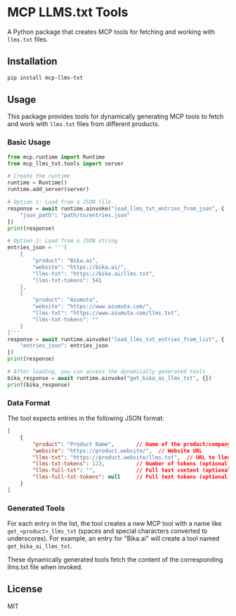 # MCP LLMS.txt Tools

A Python package that creates MCP tools for fetching and working with `llms.txt` files.

## Installation

```bash
pip install mcp-llms-txt
```

## Usage

This package provides tools for dynamically generating MCP tools to fetch and work with `llms.txt` files from different products.

### Basic Usage

```python
from mcp.runtime import Runtime
from mcp_llms_txt.tools import server

# Create the runtime
runtime = Runtime()
runtime.add_server(server)

# Option 1: Load from a JSON file
response = await runtime.ainvoke("load_llms_txt_entries_from_json", {
    "json_path": "path/to/entries.json"
})
print(response)

# Option 2: Load from a JSON string
entries_json = '''[
    {
        "product": "Bika.ai",
        "website": "https://bika.ai/",
        "llms-txt": "https://bika.ai/llms.txt",
        "llms-txt-tokens": 541
    },
    {
        "product": "Azumuta",
        "website": "https://www.azumuta.com/",
        "llms-txt": "https://www.azumuta.com/llms.txt",
        "llms-txt-tokens": ""
    }
]'''
response = await runtime.ainvoke("load_llms_txt_entries_from_list", {
    "entries_json": entries_json
})
print(response)

# After loading, you can access the dynamically generated tools
bika_response = await runtime.ainvoke("get_bika_ai_llms_txt", {})
print(bika_response)
```

### Data Format

The tool expects entries in the following JSON format:

```json
[
    {
        "product": "Product Name",       // Name of the product/company
        "website": "https://product.website/",  // Website URL
        "llms-txt": "https://product.website/llms.txt",  // URL to llms.txt file
        "llms-txt-tokens": 123,          // Number of tokens (optional)
        "llms-full-txt": "",             // Full text content (optional)
        "llms-full-txt-tokens": null     // Full text tokens (optional)
    }
]
```

### Generated Tools

For each entry in the list, the tool creates a new MCP tool with a name like `get_<product>_llms_txt` (spaces and special characters converted to underscores). For example, an entry for "Bika.ai" will create a tool named `get_bika_ai_llms_txt`.

These dynamically generated tools fetch the content of the corresponding llms.txt file when invoked.

## License

MIT